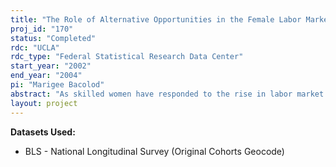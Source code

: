 ```yaml
---
title: "The Role of Alternative Opportunities in the Female Labor Market On Teacher Supply and Quality: 1940-1990"
proj_id: "170"
status: "Completed"
rdc: "UCLA"
rdc_type: "Federal Statistical Research Data Center"
start_year: "2002"
end_year: "2004"
pi: "Marigee Bacolod"
abstract: "As skilled women have responded to the rise in labor market opportunities and entered the professions, declining proportions of these women are in teaching. Employing data from the Integrated Public Use Microdata Series and the National Longitudinal Surveys of Young Men, Young Women, and Youth-79, I seek to estimate the effect of local labor market changes in teacher and in professional earnings opportunities on employment in teaching and in the quality of those who teach, as measured by performance on standardized tests."
layout: project
---
```


**Datasets Used:**

  - BLS - National Longitudinal Survey (Original Cohorts Geocode) 

